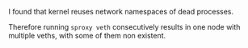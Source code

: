
I found that kernel reuses network namespaces of dead processes.

Therefore running `sproxy veth` consecutively results in one node with multiple veths, with some of them non existent.